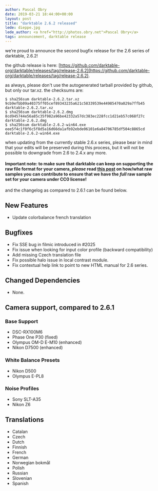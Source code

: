 ```yaml
---
author: Pascal Obry
date: 2019-03-21 18:44:00+00:00
layout: post
title: "darktable 2.6.2 released"
lede: dieppe.jpg
lede_author: <a href="http://photos.obry.net">Pascal Obry</a>
tags: announcement, darktable release
---
```


we’re proud to announce the second bugfix release for the 2.6 series of darktable, 2.6.2!

the github release is here: [https://github.com/darktable-org/darktable/releases/tag/release-2.6.2](https://github.com/darktable-org/darktable/releases/tag/release-2.6.2).

as always, please don't use the autogenerated tarball provided by github, but only our tar.xz. the checksums are:

```
$ sha256sum darktable-2.6.2.tar.xz
9cb9efbb09a40375ff05cef89343235a621c58339539e44985470a029a7ffb45 darktable-2.6.2.tar.xz
$ sha256sum darktable-2.6.2.dmg
8cd945744e56a85c35f982a96be42332a57dc383ec228fcc1d21eb57c068f27c darktable-2.6.2.dmg
$ sha256sum darktable-2.6.2-win64.exe
eee5f4c1f0f6c5f8d5a16d66da1afb92ebde06101e6a84706785df504c8865cd darktable-2.6.2-win64.exe
```

when updating from the currently stable 2.6.x series, please bear in mind that your edits will be preserved during this process, but it will not be possible to downgrade from 2.6 to 2.4.x any more.

#### Important note: to make sure that darktable can keep on supporting the raw file format for your camera, *please* read [this post](https://discuss.pixls.us/t/raw-samples-wanted/5420?u=lebedevri) on how/what raw samples you can contribute to ensure that we have the *full* raw sample set for your camera under CC0 license!

and the changelog as compared to 2.6.1 can be found below.

## New Features

- Update colorbalance french translation

## Bugfixes

- Fix SSE bug in filmic introduced in #2025
- Fix issue when looking for input color profile (backward compatibility)
- Add missing Czech translation file
- Fix possible halo issue in local contrast module.
- Fix contextual help link to point to new HTML manual for 2.6 series.

## Changed Dependencies

- None.

## Camera support, compared to 2.6.1

### Base Support

- DSC-RX100M6
- Phase One P30 (fixed)
- Olympus OM-D E-M10 (enhanced)
- Nikon D7500 (enhanced)

### White Balance Presets

- Nikon D500
- Olympus E-PL8

### Noise Profiles

- Sony SLT-A35
- Nikon Z6

## Translations

- Catalan
- Czech
- Dutch
- Finnish
- French
- German
- Norwegian bokmål
- Polish
- Russian
- Slovenian
- Spanish

